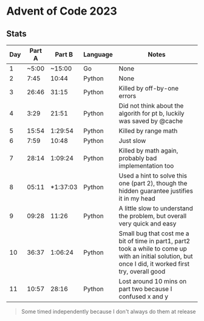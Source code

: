 # Advent of Code 2023

## Stats
| Day | Part A | Part B | Language | Notes |
| --- | ------ | ------ | -------- | -------------- |
|  1  | ~5:00  | ~15:00 |    Go    | None |
|  2  |  7:45  | 10:44  |  Python  | None |
|  3  |  26:46 | 31:15  |  Python  | Killed by off-by-one errors |
|  4  |  3:29  | 21:51  |  Python  | Did not think about the algorith for pt b, luckily was saved by @cache |
|  5  | 15:54  |1:29:54 |  Python  | Killed by range math |
|  6  | 7:59   | 10:48  |  Python  | Just slow |
|  7  | 28:14  |1:09:24 |  Python  | Killed by math again, probably bad implementation too |
|  8  | 05:11  |*1:37:03|  Python  | Used a hint to solve this one (part 2), though the hidden guarantee justifies it in my head |
|  9  | 09:28  |  11:26 |  Python  | A little slow to understand the problem, but overall very quick and easy |
| 10  | 36:37  |1:06:24 |  Python  | Small bug that cost me a bit of time in part1, part2 took a while to come up with an initial solution, but once I did, it worked first try, overall good |
| 11  | 10:57  |  28:16 |  Python  | Lost around 10 mins on part two because I confused x and y |

> Some timed independently because I don't always do them at release
